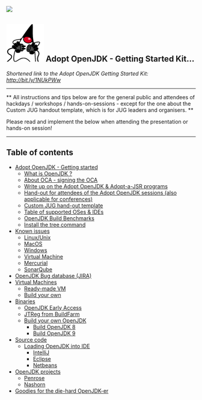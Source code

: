 ![](https://londonjavacommunity.files.wordpress.com/2009/11/bannerblog.jpg)

![](AdoptOpenJDKLogo-100x100.png) Adopt OpenJDK - Getting Started Kit... 
---

*Shortened link to the Adopt OpenJDK Getting Started Kit: http://bit.ly/1NUkPWw*

---

** All instructions and tips below are for the general public and attendees of hackdays / workshops / hands-on-sessions - except for the one about the Custom JUG handout template, which is for JUG leaders and organisers. **

Please read and implement the below when attending the presentation or hands-on session!

---

## Table of contents

* [Adopt OpenJDK - Getting started](adopt_openjdk_-_getting_started.md)
   * [What is OpenJDK ?](what_is_openjdk.md)
   * [About OCA - signing the OCA](about_oca_-_signing_the_oca.md)
   * [Write up on the Adopt OpenJDK & Adopt-a-JSR programs](write_up_on_the_adopt_openjdk_&_adopt-a-jsr_programs.md)
   * [Hand-out for attendees of the Adopt OpenJDK sessions (also applicable for conferences)](hand-out_for_attendees_of_the_adopt_openjdk_sessions_also_applicable_for_conferences.md)
   * [Custom JUG hand-out template](custom_jug_hand-out_template.md)
   * [Table of supported OSes & IDEs](table_of_supported_oses_&_ides.md)
   * [OpenJDK Build Benchmarks](openjdk-build-benchmarks.md)
   * [Install the tree command](install_the_tree_command,md)
* [Known issues](known_issues.md)
   * [Linux/Unix](known_issues_linuxunix.md)
   * [MacOS](known_issues_macos.md)
   * [Windows](known_issues_windows.md)
   * [Virtual Machine](known_issues_virtual_machine.md)
   * [Mercurial](known_issues_mercurial.md)
   * [SonarQube](known_issues_sonarqube.md)
* [OpenJDK Bug database (JIRA)](openjdk_bug_database_jira.md)
* [Virtual Machines](virtual_machines.md)
   * [Ready-made VM](ready-made_vm.md)
   * [Build your own](build_your_own.md)
* [Binaries](binaries.md)
   * [OpenJDK Early Access](openjdk_early_access.md)
   * [JTReg from BuildFarm](jtreg_from_buildfarm.md)
   * [Build your own OpenJDK](build_your_own_openjdk.md)
       * [Build OpenJDK 8](build_openjdk_8.md)
       * [Build OpenJDK 9](build_openjdk_9.md)
* [Source code](source_code.md)
   * [Loading OpenJDK into IDE](loading_openjdk_into_ide.md)
       * [IntelliJ](loading_openjdk_in_intellij.md)
       * [Eclipse](loading_openjdk_in_eclipse.md)
       * [Netbeans](loading_openjdk_in_eclipse.md)
* [OpenJDK projects](openjdk_projects.md)
   * [Penrose](openjdk_projects_penrose.md)
   * [Nashorn](openjdk_projects_nashorn.md)
* [Goodies for the die-hard OpenJDK-er](goodies_for_the_die-hard_openjdk-er.md)


